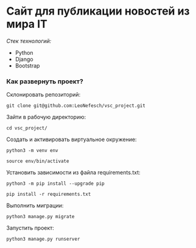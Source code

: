 # Сайт для публикации новостей из мира IT

*Стек технологий:*

- Python
- Django
- Bootstrap

### Как развернуть проект?

Склонировать репозиторий:

```
git clone git@github.com:LeoNefesch/vsc_project.git
```
Зайти в рабочую директорию:

```
cd vsc_project/
```
Cоздать и активировать виртуальное окружение:

```
python3 -m venv env
```

```
source env/bin/activate
```

Установить зависимости из файла requirements.txt:

```
python3 -m pip install --upgrade pip
```

```
pip install -r requirements.txt
```

Выполнить миграции:

```
python3 manage.py migrate
```

Запустить проект:

```
python3 manage.py runserver
```
